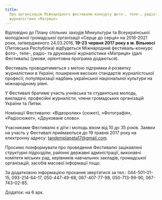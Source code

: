 ```yaml
---
title:
  Про організацію Міжнародного фестивалю-конкурсу фото-, теле-, радіо- та друкованої
  журналістики «Матриця»
---
```


Відповідно до Плану спільних заходів Мінкультури та Всеукраїнської молодіжної громадської організації «Серце до серця» на 2016-2021 роки, затвердженого 24.03.2016, **19-23 червня 2017 року в м. Вільнюсі** (Литовська Республіка) відбудеться Міжнародний фестиваль-конкурс фото-, теле-, радіо- та друкованої журналістики «Матриця» (далі Фестиваль) (умови, орієнтовна програма додаються).

Фестиваль проводитиметься з метою підтримки й розвитку журналістики в Україні; поширення високих стандартів журналістської професії; популяризації надбань української національної культури на міжнародному рівні.

У Фестивалі братиме участь учнівська та студентська молодь, викладачі, професійні журналісти, члени громадських організацій України та Литви.

Номінації Фестивалю: «Відеоролик» (сюжет), «Фотографія», «Радіосюжет», «Друковане слово».

Учасниками Фестивалю є діти і молодь віком від 10 до 35 років. Заявки на участь у Фестивалі приймаються до 19 травня 2017 року на електронну адресу: tandemplaneta17@gmail.com.

Просимо поінформувати про проведення Фестивалю зацікавлені структурні підрозділи, районні державні адміністрації, виконавчі комітети міських рад, керівників навчальних закладів, громадської організацій, засобів масової інформації тощо.

За додатковою інформацією прохання звертатися за тел.: 044-501-01-15, 093-214-64-17, 050-447-49-68, 067-407-77-98, 050-713-99-90, 067-743-02-85.

Додаток: на 6 арк.
